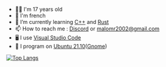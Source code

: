 - 👨‍💻 I'm 17 years old
- 🥖 I'm french
- 📖 I’m currently learning <a href="http://www.cplusplus.org/">C++</a> and <a href="https://www.rust-lang.org/">Rust</a>
- 📫 How to reach me : <a href="https://discord.com/users/361595963812478976">Discord</a> or <a href = "mailto: malomr2002@gmail.com">malomr2002@gmail.com</a>
- 🖥️ I use <a href="https://code.visualstudio.com">Visual Studio Code</a>
- 🐧 I program on <a href="https://www.ubuntu-fr.org/">Ubuntu 21.10</a>(<a href="https://www.gnome.org/">Gnome</a>)


[![Top Langs](https://github-readme-stats.vercel.app/api/top-langs/?username=MaloDaHood&theme=tokyonight)](https://github.com/anuraghazra/github-readme-stats)

